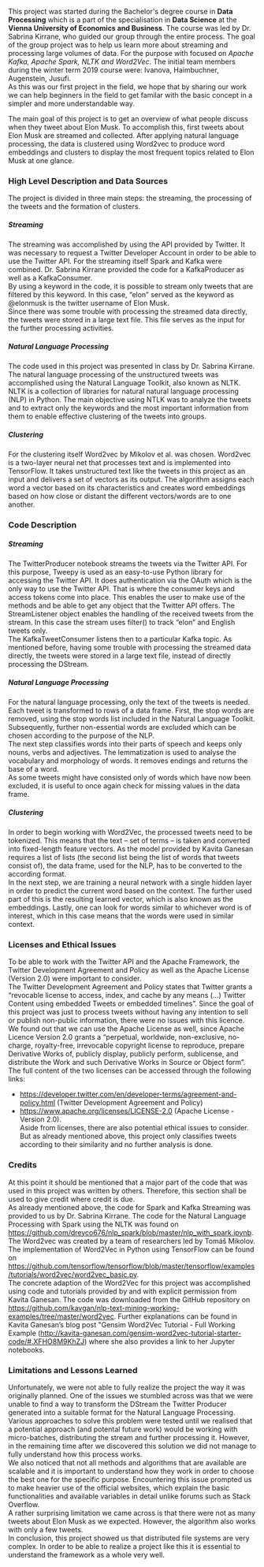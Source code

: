 This project was started during the Bachelor's degree course in **Data Processing** which is a part of the specialisation in **Data Science** at the **Vienna University of Economics and Business**. The course was led by Dr. Sabrina Kirrane, who guided our group through the entire process. The goal of the group project was to help us learn more about streaming and processing large volumes of data. For the purpose with focused on *Apache Kafka, Apache Spark, NLTK and Word2Vec*. The initial team members during the winter term 2019 course were: Ivanova, Haimbuchner, Augenstein, Jusufi. <br>
As this was our first project in the field, we hope that by sharing our work we can help beginners in the field to get familar with the basic concept in a simpler and more understandable way.

The main goal of this project is to get an overview of what people discuss when they tweet about Elon Musk. To accomplish this, first tweets about Elon Musk are streamed and collected. After applying natural language processing, the data is clustered using Word2vec to produce word embeddings and clusters to display the most frequent topics related to Elon Musk at one glance.

### High Level Description and Data Sources
The project is divided in three main steps: the streaming, the processing of the tweets and the formation of clusters.

##### Streaming
The streaming was accomplished by using the API provided by Twitter. It was necessary to request a Twitter Developer Account in order to be able to use the Twitter API. For the streaming itself Spark and Kafka were combined. Dr. Sabrina Kirrane provided the code for a KafkaProducer as well as a KafkaConsumer. <br>
By using a keyword in the code, it is possible to stream only tweets that are filtered by this keyword. In this case, “elon” served as the keyword as @elonmusk is the twitter username of Elon Musk. <br>
Since there was some trouble with processing the streamed data directly, the tweets were stored in a large text file. This file serves as the input for the further processing activities. <br>

##### Natural Language Processing
The code used in this project was presented in class by Dr. Sabrina Kirrane. The natural language processing of the unstructured tweets was accomplished using the Natural Language Toolkit, also known as NLTK. NLTK is a collection of libraries for natural natural language processing (NLP) in Python. The main objective using NTLK was to analyze the tweets and to extract only the keywords and the most important information from them to enable effective clustering of the tweets into groups.

##### Clustering
For the clustering itself Word2vec by Mikolov et al. was chosen. Word2vec is a two-layer neural net that processes text and is implemented into TensorFlow. It takes unstructured text like the tweets in this project as an input and delivers a set of vectors as its output. The algorithm assigns each word a vector based on its characteristics and creates word embeddings based on how close or distant the different vectors/words are to one another.

### Code Description

##### Streaming
The TwitterProducer notebook streams the tweets via the Twitter API. For this purpose, Tweepy is used as an easy-to-use Python library for accessing the Twitter API. It does authentication via the OAuth which is the only way to use the Twitter API. That is where the consumer keys and access tokens come into place. This enables the user to make use of the methods and be able to get any object that the Twitter API offers. The StreamListener object enables the handling of the received tweets from the stream. In this case the stream uses filter() to track “elon” and English tweets only. <br>
The KafkaTweetConsumer listens then to a particular Kafka topic. As mentioned before, having some trouble with processing the streamed data directly, the tweets were stored in a large text file, instead of directly processing the DStream. 

##### Natural Language Processing
For the natural language processing, only the text of the tweets is needed. Each tweet is transformed to rows of a data frame. First, the stop words are removed, using the stop words list included in the Natural Language Toolkit. Subsequently, further non-essential words are excluded which can be chosen according to the purpose of the NLP. <br>
The next step classifies words into their parts of speech and keeps only nouns, verbs and adjectives. The lemmatization is used to analyse the vocabulary and morphology of words. It removes endings and returns the base of a word. <br>
As some tweets might have consisted only of words which have now been excluded, it is useful to once again check for missing values in the data frame.

##### Clustering
In order to begin working with Word2Vec, the processed tweets need to be tokenized. This means that the text – set of terms – is taken and converted into fixed-length feature vectors. As the model provided by Kavita Ganesan requires a list of lists (the second list being the list of words that tweets consist of), the data frame, used for the NLP, has to be converted to the according format.<br>
In the next step, we are training a neural network with a single hidden layer in order to predict the current word based on the context. The further used part of this is the resulting learned vector, which is also known as the embeddings. Lastly, one can look for words similar to whichever word is of interest, which in this case means that the words were used in similar context.

### Licenses and Ethical Issues
To be able to work with the Twitter API and the Apache Framework, the Twitter Development Agreement and Policy as well as the Apache License (Version 2.0) were important to consider. <br>
The Twitter Development Agreement and Policy states that Twitter grants a “revocable license to access, index, and cache by any means (...) Twitter Content using embedded Tweets or embedded timelines”. Since the goal of this project was just to process tweets without having any intention to sell or publish non-public information, there were no issues with this licence. <br>
We found out that we can use the Apache License as well, since Apache Licence Version 2.0 grants a “perpetual, worldwide, non-exclusive, no-charge, royalty-free, irrevocable copyright license to reproduce, prepare Derivative Works of, publicly display, publicly perform, sublicense, and distribute the Work and such Derivative Works in Source or Object form”. <br>
The full content of the two licenses can be accessed through the following links: <br>
* https://developer.twitter.com/en/developer-terms/agreement-and-policy.html (Twitter Development Agreement and Policy) <br>
* https://www.apache.org/licenses/LICENSE-2.0 (Apache License - Version 2.0). <br>
Aside from licenses, there are also potential ethical issues to consider. But as already mentioned above, this project only classifies tweets according to their similarity and no further analysis is done.

### Credits
At this point it should be mentioned that a major part of the code that was used in this project was written by others. Therefore, this section shall be used to give credit where credit is due. <br>
As already mentioned above, the code for Spark and Kafka Streaming was provided to us by Dr. Sabrina Kirrane. The code for the Natural Language Processing with Spark using the NLTK was found on https://github.com/dreyco676/nlp_spark/blob/master/nlp_with_spark.ipynb. <br>
The Word2vec was created by a team of researchers led by Tomáš Mikolov. The implementation of Word2Vec in Python using TensorFlow can be found on https://github.com/tensorflow/tensorflow/blob/master/tensorflow/examples/tutorials/word2vec/word2vec_basic.py. <br>
The concrete adaption of the Word2Vec for this project was accomplished using code and tutorials provided by and with explicit permission from Kavita Ganesan. The code was downloaded from the GitHub repository on https://github.com/kavgan/nlp-text-mining-working-examples/tree/master/word2vec. Further explanations can be found in Kavita Ganesan’s blog post "Gensim Word2Vec Tutorial - Full Working Example (http://kavita-ganesan.com/gensim-word2vec-tutorial-starter-code/#.XFHO8M9KhZJ) where she also provides a link to her Jupyter notebooks. 

### Limitations and Lessons Learned
Unfortunately, we were not able to fully realize the project the way it was originally planned. One of the issues we stumbled across was that we were unable to find a way to transform the DStream the Twitter Producer generated into a suitable format for the Natural Language Processing. Various approaches to solve this problem were tested until we realised that a potential approach (and potental future work) would be working with micro-batches, distributing the stream and further processing it. However, in the remaining time after we discovered this solution we did not manage to fully understand how this process works. <br>
We also noticed that not all methods and algorithms that are available are scalable and it is important to understand how they work in order to choose the best one for the specific purpose. Encountering this issue prompted us to make heavier use of the official websites, which explain the basic functionalities and available variables in detail unlike forums such as Stack Overflow. <br>
A rather surprising limitation we came across is that there were not as many tweets about Elon Musk as we expected. However, the algorithm also works with only a few tweets. <br>
In conclusion, this project showed us that distributed file systems are very complex. In order to be able to realize a project like this it is essential to understand the framework as a whole very well.